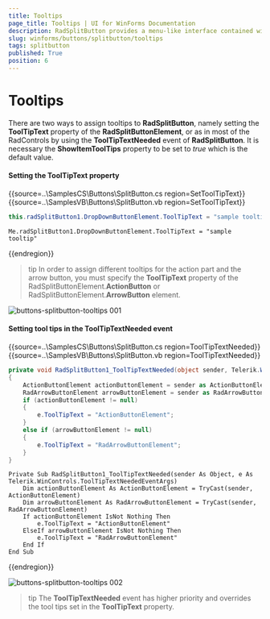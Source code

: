 ```yaml
---
title: Tooltips
page_title: Tooltips | UI for WinForms Documentation
description: RadSplitButton provides a menu-like interface contained within a button that can be placed anywhere on a form.
slug: winforms/buttons/splitbutton/tooltips
tags: splitbutton
published: True
position: 6 
---
```


# Tooltips

There are two ways to assign tooltips to __RadSplitButton__, namely setting the __ToolTipText__ property of the __RadSplitButtonElement__, or as in most of the RadControls by using the __ToolTipTextNeeded__ event of __RadSplitButton__. It is necessary the __ShowItemToolTips__ property to be set to *true* which is the default value.

#### Setting the ToolTipText property

{{source=..\SamplesCS\Buttons\SplitButton.cs region=SetToolTipText}} 
{{source=..\SamplesVB\Buttons\SplitButton.vb region=SetToolTipText}}

````C#
this.radSplitButton1.DropDownButtonElement.ToolTipText = "sample tooltip";

````
````VB.NET
Me.radSplitButton1.DropDownButtonElement.ToolTipText = "sample tooltip"

````

{{endregion}} 

>tip In order to assign different tooltips for the action part and the arrow button, you must specify the __ToolTipText__ property of the RadSplitButtonElement.__ActionButton__ or RadSplitButtonElement.__ArrowButton__ element.

![buttons-splitbutton-tooltips 001](images/buttons-splitbutton-tooltips001.gif)

#### Setting tool tips in the ToolTipTextNeeded event

{{source=..\SamplesCS\Buttons\SplitButton.cs region=ToolTipTextNeeded}} 
{{source=..\SamplesVB\Buttons\SplitButton.vb region=ToolTipTextNeeded}}

````C#
private void RadSplitButton1_ToolTipTextNeeded(object sender, Telerik.WinControls.ToolTipTextNeededEventArgs e)
{
    ActionButtonElement actionButtonElement = sender as ActionButtonElement;
    RadArrowButtonElement arrowButtonElement = sender as RadArrowButtonElement;
    if (actionButtonElement != null)
    {
        e.ToolTipText = "ActionButtonElement";
    }
    else if (arrowButtonElement != null)
    {
        e.ToolTipText = "RadArrowButtonElement";
    }
}

````
````VB.NET
Private Sub RadSplitButton1_ToolTipTextNeeded(sender As Object, e As Telerik.WinControls.ToolTipTextNeededEventArgs)
    Dim actionButtonElement As ActionButtonElement = TryCast(sender, ActionButtonElement)
    Dim arrowButtonElement As RadArrowButtonElement = TryCast(sender, RadArrowButtonElement)
    If actionButtonElement IsNot Nothing Then
        e.ToolTipText = "ActionButtonElement"
    ElseIf arrowButtonElement IsNot Nothing Then
        e.ToolTipText = "RadArrowButtonElement"
    End If
End Sub

````

{{endregion}} 

![buttons-splitbutton-tooltips 002](images/buttons-splitbutton-tooltips002.gif)

>tip The __ToolTipTextNeeded__ event has higher priority and overrides the tool tips set in  the __ToolTipText__ property.

